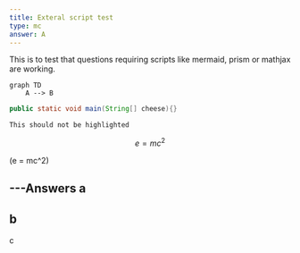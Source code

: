 ```yaml
---
title: Exteral script test
type: mc
answer: A
---
```

This is to test that questions requiring scripts like mermaid, prism or
mathjax are working.

```mermaid
graph TD
    A --> B
```

```java
public static void main(String[] cheese){}
```

```
This should not be highlighted
```

$$ e = mc^2 $$

\(e = mc^2\)

---Answers
a
---
b
---
c